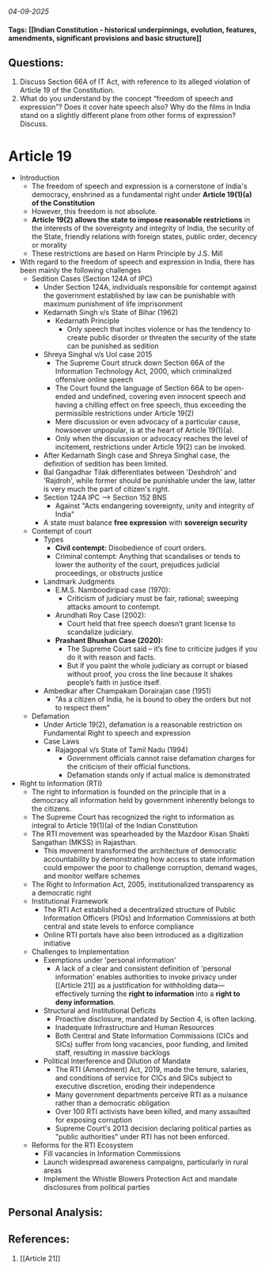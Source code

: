 *04-09-2025*
#### Tags: [[Indian Constitution - historical underpinnings, evolution, features, amendments, significant provisions and basic structure]]


## Questions:

1. Discuss Section 66A of IT Act, with reference to its alleged violation of Article 19 of the Constitution.
2. What do you understand by the concept “freedom of speech and expression”? Does it cover hate speech also? Why do the films in India stand on a slightly different plane from other forms of expression? Discuss.

# Article 19

- Introduction
	- The freedom of speech and expression is a cornerstone of India's democracy, enshrined as a fundamental right under **Article 19(1)(a) of the Constitution**
	- However, this freedom is not absolute. 
	- **Article 19(2) allows the state to impose reasonable restrictions** in the interests of the sovereignty and integrity of India, the security of the State, friendly relations with foreign states, public order, decency or morality
	- These restrictions are based on Harm Principle by J.S. Mill
- With regard to the freedom of speech and expression in India, there has been mainly the following challenges
	- Sedition Cases (Section 124A of IPC)
		- Under Section 124A, individuals responsible for contempt against the government established by law can be punishable with maximum punishment of life imprisonment
		- Kedarnath Singh v/s State of Bihar (1962)
			- Kedarnath Principle
				- Only speech that incites violence or has the tendency to create public disorder or threaten the security of the state can be punished as sedition
		- Shreya Singhal v/s UoI case 2015
			- The Supreme Court struck down Section 66A of the Information Technology Act, 2000, which criminalized offensive online speech
			- The Court found the language of Section 66A to be open-ended and undefined, covering even innocent speech and having a chilling effect on free speech, thus exceeding the permissible restrictions under Article 19(2)
			- Mere discussion or even advocacy of a particular cause, howsoever unpopular, is at the heart of Article 19(1)(a). 
			- Only when the discussion or advocacy reaches the level of incitement, restrictions under Article 19(2) can be invoked.
		- After Kedarnath Singh case and Shreya Singhal case, the definition of sedition has been limited. 
		- Bal Gangadhar Tilak differentiates between 'Deshdroh' and 'Rajdroh', while former should be punishable under the law, latter is very much the part of citizen's right.
		- Section 124A IPC --> Section 152 BNS
			- Against "Acts endangering sovereignty, unity and integrity of India"
		- A state must balance **free expression** with **sovereign security**
	- Contempt of court
		- Types
			- **Civil contempt:** Disobedience of court orders.
			- Criminal contempt: Anything that scandalises or tends to lower the authority of the court, prejudices judicial proceedings, or obstructs justice
		- Landmark Judgments
			- E.M.S. Namboodiripad case (1970): 
				- Criticism of judiciary must be fair, rational; sweeping attacks amount to contempt.
			- Arundhati Roy Case (2002): 
				- Court held that free speech doesn’t grant license to scandalize judiciary.
			- **Prashant Bhushan Case (2020):** 
				- The Supreme Court said – it’s fine to criticize judges if you do it with reason and facts. 
				- But if you paint the whole judiciary as corrupt or biased without proof, you cross the line because it shakes people’s faith in justice itself.
		- Ambedkar after Champakam Dorairajan case (1951)
			- "As a citizen of India, he is bound to obey the orders but not to respect them"
	- Defamation
		- Under Article 19(2), defamation is a reasonable restriction on Fundamental Right to speech and expression
		- Case Laws
			- Rajagopal v/s State of Tamil Nadu (1994)
				- Government officials cannot raise defamation charges for the criticism of their official functions. 
				- Defamation stands only if actual malice is demonstrated
- Right to Information (RTI)
	- The right to information is founded on the principle that in a democracy all information held by government inherently belongs to the citizens. 
	- The Supreme Court has recognized the right to information as integral to Article 19(1)(a) of the Indian Constitution
	- The RTI movement was spearheaded by the Mazdoor Kisan Shakti Sangathan (MKSS) in Rajasthan. 
		- This movement transformed the architecture of democratic accountability by demonstrating how access to state information could empower the poor to challenge corruption, demand wages, and monitor welfare schemes
	- The Right to Information Act, 2005, institutionalized transparency as a democratic right
	- Institutional Framework
		- The RTI Act established a decentralized structure of Public Information Officers (PIOs) and Information Commissions at both central and state levels to enforce compliance
		- Online RTI portals have also been introduced as a digitization initiative
	- Challenges to Implementation
		- Exemptions under 'personal information'
			- A lack of a clear and consistent definition of 'personal information' enables authorities to invoke privacy under [[Article 21]] as a justification for withholding data—effectively turning the **right to information** into a **right to deny information**.
		- Structural and Institutional Deficits
			- Proactive disclosure, mandated by Section 4, is often lacking.
			- Inadequate Infrastructure and Human Resources
			- Both Central and State Information Commissions (CICs and SICs) suffer from long vacancies, poor funding, and limited staff, resulting in massive backlogs
		- Political Interference and Dilution of Mandate
			- The RTI (Amendment) Act, 2019, made the tenure, salaries, and conditions of service for CICs and SICs subject to executive discretion, eroding their independence
			- Many government departments perceive RTI as a nuisance rather than a democratic obligation
			- Over 100 RTI activists have been killed, and many assaulted for exposing corruption
			- Supreme Court's 2013 decision declaring political parties as "public authorities" under RTI has not been enforced.
	- Reforms for the RTI Ecosystem
		- Fill vacancies in Information Commissions
		- Launch widespread awareness campaigns, particularly in rural areas
		- Implement the Whistle Blowers Protection Act and mandate disclosures from political parties




## Personal Analysis:


## References:

1. [[Article 21]]